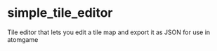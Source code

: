 # simple_tile_editor
Tile editor that lets you edit a tile map and export it as JSON for use in atomgame
